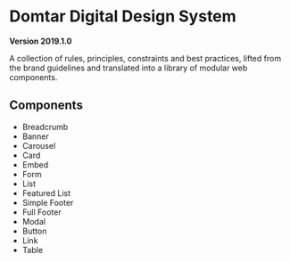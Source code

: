 # Domtar Digital Design System
**Version 2019.1.0**

A collection of rules, principles, constraints and best practices, lifted from the brand guidelines and translated into a library of modular web components.

## Components 

- Breadcrumb
- Banner
- Carousel
- Card
- Embed
- Form
- List
- Featured List
- Simple Footer
- Full Footer
- Modal
- Button
- Link
- Table

